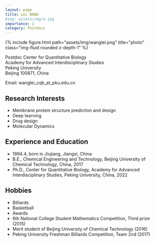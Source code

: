 ```yaml
---
layout: page
title: Lei WANG
#img: assets/img/4.jpg
importance: 1
category: Postdocs
---
```


<div class="row">
    <div class="col-sm-4 mt-3 mt-md-0">
        {% include figure.html path="assets/img/wanglei.png" title="photo" class="img-fluid rounded z-depth-1" %}
    </div>
</div>

Postdoc
Center for Quantitative Biology  
Academy for Advanced Interdisciplinary Studies  
Peking University  
Beijing 100871, China  

Email: wanglei_cqb_at_pku.edu.cn

## Research Interests
- Membrane protein structure prediction and design
- Deep learning
- Drug design
- Molecular Dynamics

## Experience and Education
- 1994.4, born in Jiujiang, Jiangxi, China
- B.E., Chemical Engineering and Technology, Beijing University of Chemical Technology, China, 2017
- Ph.D., Center for Quantitative Biology, Academy for Advanced Interdisciplinary Studies, Peking University, China, 2022

## Hobbies
- Billiards
- Basketball
- Awards
- 6th National College Student Mathematics Competition, Third prize (2015)
- Merit student of Beijing University of Chemical Technology (2016)
- Peking University Freshman Billiards Competition, Team 2nd (2017)
